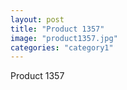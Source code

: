 ```yaml
---
layout: post
title: "Product 1357"
image: "product1357.jpg"
categories: "category1"
---
```

Product 1357
